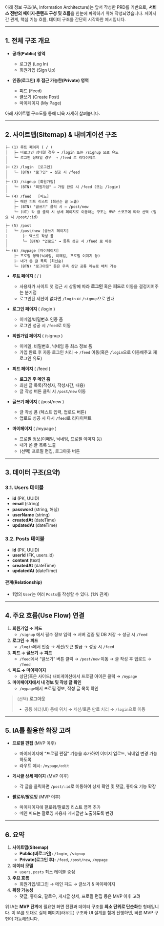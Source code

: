 아래 정보 구조(IA, Information Architecture)는 앞서 작성한 PRD를 기반으로, **서비스 전반의 페이지·콘텐츠 구성 및 흐름**을 한눈에 파악하기 위해 작성되었습니다. 페이지 간 관계, 핵심 기능 흐름, 데이터 구조를 간단히 시각화한 예시입니다.

---

## 1. 전체 구조 개요

- **공개(Public) 영역**

  - 로그인 (Log In)
  - 회원가입 (Sign Up)

- **인증(로그인) 후 접근 가능한(Private) 영역**
  - 피드 (Feed)
  - 글쓰기 (Create Post)
  - 마이페이지 (My Page)

아래 사이트맵 구조도를 통해 더욱 자세히 살펴봅니다.

---

## 2. 사이트맵(Sitemap) & 내비게이션 구조

```
├─ (1) 루트 페이지 ( / )
│   ├─ 비로그인 상태일 경우 → /login 또는 /signup 으로 유도
│   └─ 로그인 상태일 경우  → /feed 로 리다이렉트
│
├─ (2) /login  [로그인]
│   └─ (BTN) "로그인" → 성공 시 /feed
│
├─ (3) /signup [회원가입]
│   └─ (BTN) "회원가입" → 가입 완료 시 /feed (또는 /login)
│
└─ (4) /feed   [피드]
    ├─ 메인 피드 리스트 (최신순 글 노출)
    ├─ (BTN) "글쓰기" 클릭 시 → /post/new
    └─ (UI) 각 글 클릭 시 상세 페이지로 이동하는 구조는 MVP 스코프에 따라 선택 (필요 시 /post/:id)

├─ (5) /post
│   └─ /post/new [글쓰기 페이지]
│       ├─ 텍스트 작성 폼
│       └─ (BTN) "업로드" → 등록 성공 시 /feed 로 이동
│
└─ (6) /mypage [마이페이지]
    ├─ 프로필 영역(닉네임, 이메일, 프로필 이미지 등)
    ├─ 내가 쓴 글 목록 (최신순)
    └─ (BTN) "로그아웃" 등은 우측 상단 공통 메뉴로 배치 가능
```

- **루트 페이지** ( / )

  - 사용자가 사이트 첫 접근 시 상황에 따라 **로그인** 혹은 **피드**로 이동을 결정지어주는 분기점
  - 로그인된 세션이 없다면 `/login` or `/signup`으로 안내

- **로그인 페이지** ( /login )

  - 이메일/비밀번호 인증 폼
  - 로그인 성공 시 `/feed`로 이동

- **회원가입 페이지** ( /signup )

  - 이메일, 비밀번호, 닉네임 등 최소 정보 폼
  - 가입 완료 후 자동 로그인 처리 → `/feed` 이동(혹은 `/login`으로 이동해주고 재로그인 유도)

- **피드 페이지** ( /feed )

  - **로그인 후 메인 홈**
  - 최신 글 목록(작성자, 작성시간, 내용)
  - 글 작성 버튼 클릭 시 `/post/new` 이동

- **글쓰기 페이지** ( /post/new )

  - 글 작성 폼 (텍스트 입력, 업로드 버튼)
  - 업로드 성공 시 다시 `/feed`로 리다이렉트

- **마이페이지** ( /mypage )
  - 프로필 정보(이메일, 닉네임, 프로필 이미지 등)
  - 내가 쓴 글 목록 노출
  - (선택) 프로필 편집, 로그아웃 버튼

---

## 3. 데이터 구조(요약)

### 3.1. Users 테이블

- **id** (PK, UUID)
- **email** (string)
- **password** (string, 해싱)
- **userName** (string)
- **createdAt** (dateTime)
- **updatedAt** (dateTime)

### 3.2. Posts 테이블

- **id** (PK, UUID)
- **userId** (FK, users.id)
- **content** (text)
- **createdAt** (dateTime)
- **updatedAt** (dateTime)

#### 관계(Relationship)

- 1명의 `User`는 여러 `Posts`를 작성할 수 있다. (1:N 관계)

---

## 4. 주요 흐름(Use Flow) 연결

1. **회원가입 → 피드**
   - `/signup` 에서 필수 정보 입력 → 서버 검증 및 DB 저장 → 성공 시 `/feed`
2. **로그인 → 피드**
   - `/login`에서 인증 → 세션/토큰 발급 → 성공 시 `/feed`
3. **피드 → 글쓰기 → 피드**
   - `/feed`에서 “글쓰기” 버튼 클릭 → `/post/new` 이동 → 글 작성 후 업로드 → `/feed`
4. **피드 → 마이페이지**
   - 상단(혹은 사이드) 내비게이션에서 프로필 아이콘 클릭 → `/mypage`
5. **마이페이지에서 내 정보 및 작성 글 확인**
   - `/mypage`에서 프로필 정보, 작성 글 목록 확인

> (선택) **로그아웃**
>
> - 공통 헤더(UI) 등에 위치 → 세션/토큰 만료 처리 → `/login`으로 이동

---

## 5. IA를 활용한 확장 고려

- **프로필 편집** (MVP 이후)

  - 마이페이지에 “프로필 편집” 기능을 추가하여 이미지 업로드, 닉네임 변경 가능하도록
  - 라우트 예시: `/mypage/edit`

- **게시글 상세 페이지** (MVP 이후)

  - 각 글을 클릭하면 `/post/:id`로 이동하여 상세 확인 및 댓글, 좋아요 기능 확장

- **팔로우/팔로잉** (MVP 이후)
  - 마이페이지에 팔로워/팔로잉 리스트 영역 추가
  - 메인 피드는 팔로잉 사용자 게시글만 노출하도록 변경

---

## 6. 요약

1. **사이트맵(Sitemap)**
   - **Public(비로그인):** `/login`, `/signup`
   - **Private(로그인 후):** `/feed`, `/post/new`, `/mypage`
2. **데이터 모델**
   - `users`, `posts` 최소 테이블 중심
3. **주요 흐름**
   - 회원가입/로그인 → 메인 피드 → 글쓰기 & 마이페이지
4. **확장 가능성**
   - 댓글, 좋아요, 팔로우, 게시글 상세, 프로필 편집 등은 MVP 이후 고려

위 IA는 **MVP 단계**에 필요한 화면 전환과 데이터 구조를 **최소 단위로 단순화**한 형태입니다. 이 IA를 토대로 실제 페이지(라우트) 구조와 UI 설계를 함께 진행하면, 빠른 MVP 구현이 가능해집니다.
